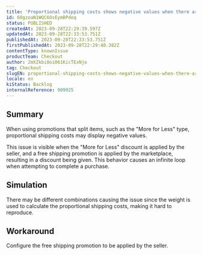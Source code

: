 ```yaml
---
title: 'Proportional shipping costs shows negative values when there are promotion that split items and free shipping applied'
id: 60gzoaN1WQC6OsEymBPdeq
status: PUBLISHED
createdAt: 2023-09-28T22:29:39.597Z
updatedAt: 2023-09-28T22:33:53.751Z
publishedAt: 2023-09-28T22:33:53.751Z
firstPublishedAt: 2023-09-28T22:29:40.382Z
contentType: knownIssue
productTeam: Checkout
author: 2mXZkbi0oi061KicTExNjo
tag: Checkout
slugEN: proportional-shipping-costs-shows-negative-values-when-there-are-promotion-that-split-items-and-free-shipping-applied
locale: en
kiStatus: Backlog
internalReference: 909925
---
```


## Summary


When using promotions that split items, such as the "More for Less" type, proportional shipping costs may display negative values.

This issue is visible when the "More for Less" discount is applied by the seller, and a free shipping promotion is applied by the marketplace, resulting in a discount being given. This behavior causes an infinite loop when attempting to complete a purchase.


##

## Simulation


There may be different combinations causing the issue since the weight is used to calculate the proportional shipping costs, making it hard to reproduce.


##

## Workaround


Configure the free shipping promotion to be applied by the seller.




